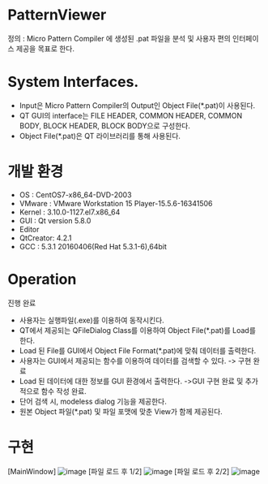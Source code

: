 # PatternViewer
정의 : Micro Pattern Compiler 에 생성된 .pat 파일을 분석 및 사용자 편의 인터페이스 제공을 목표로 한다. 

# System Interfaces.
- Input은 Micro Pattern Compiler의 Output인 Object File(*.pat)이 사용된다.
- QT GUI의 interface는 FILE HEADER, COMMON HEADER, COMMON BODY, BLOCK HEADER, BLOCK BODY으로 구성한다.
- Object File(*.pat)은 QT 라이브러리를 통해 사용된다.

# 개발 환경
- OS : CentOS7-x86_64-DVD-2003
- VMware : VMware Workstation 15 Player-15.5.6-16341506
- Kernel : 3.10.0-1127.el7.x86_64
- GUI : Qt version 5.8.0 
- Editor
- QtCreator: 4.2.1
- GCC : 5.3.1 20160406(Red Hat 5.3.1-6),64bit

# Operation
진행 완료
-	사용자는 실행파일(.exe)를 이용하여 동작시킨다. 
-	QT에서 제공되는 QFileDialog Class를 이용하여 Object File(*.pat)를 Load를 한다.
-	Load 된 File를 GUI에서 Object File Format(*.pat)에 맞춰 데이터를 출력한다. 
-	사용자는 GUI에서 제공되는 함수를 이용하여 데이터를 검색할 수 있다. -> 구현 완료
-	Load 된 데이터에 대한 정보를 GUI 환경에서 출력한다. ->GUI 구현 완료 및 추가적으로 함수 작성 완료.
-	단어 검색 시, modeless dialog 기능을 제공한다.
-	원본 Object 파일(*.pat) 및 파일 포맷에 맞춘 View가 함께 제공된다. 


# 구현
[MainWindow]
![image](https://user-images.githubusercontent.com/58155067/144032374-7775420c-2b59-4604-b9d2-c40fcd1cc346.png)
[파일 로드 후 1/2]
![image](https://user-images.githubusercontent.com/58155067/144032576-d3b37fd6-7fe7-48d5-811b-2423a3041281.png)
[파일 로드 후 2/2]
![image](https://user-images.githubusercontent.com/58155067/144032647-cc0db992-0429-41b4-9bb2-2e6ecbd2155a.png)

